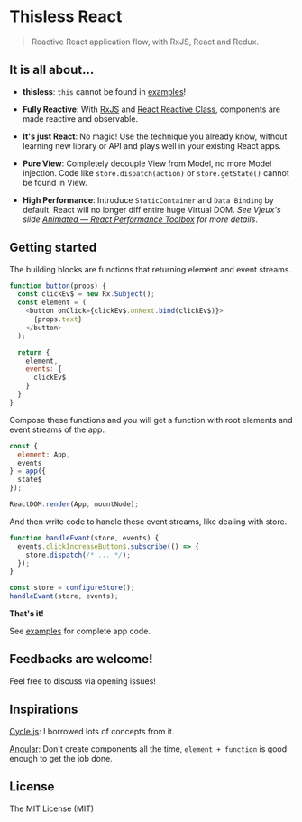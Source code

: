 # Thisless React

> Reactive React application flow, with RxJS, React and Redux.

## It is all about...
- **thisless**: `this` cannot be found in [examples](./examples)!

- **Fully Reactive**: With [RxJS](https://github.com/Reactive-Extensions/RxJS) and [React Reactive Class](https://github.com/jas-chen/react-reactive-class), components are made reactive and observable.

- **It's just React**: No magic! Use the technique you already know, without learning new library or API and plays well in your existing React apps.

- **Pure View**: Completely decouple View from Model, no more Model injection. Code like `store.dispatch(action)` or `store.getState()` cannot be found in View.

- **High Performance**: Introduce `StaticContainer` and `Data Binding` by default. React will no longer diff entire huge Virtual DOM. *See Vjeux's slide [Animated — React Performance Toolbox](https://speakerdeck.com/vjeux/react-rally-animated-react-performance-toolbox) for more details*.

## Getting started
The building blocks are functions that returning element and event streams.

```javascript
function button(props) {
  const clickEv$ = new Rx.Subject();
  const element = (
    <button onClick={clickEv$.onNext.bind(clickEv$)}>
      {props.text}
    </button>
  );

  return {
    element,
    events: {
      clickEv$
    }
  }
}
```

Compose these functions and you will get a function with root elements and event streams of the app.

```javascript
const {
  element: App,
  events
} = app({
  state$
});

ReactDOM.render(App, mountNode);
```

And then write code to handle these event streams, like dealing with store.
```javascript
function handleEvant(store, events) {
  events.clickIncreaseButton$.subscribe(() => {
    store.dispatch(/* ... */);
  });
}

const store = configureStore();
handleEvant(store, events);
```

**That's it!**

See [examples](./examples) for complete app code.

## Feedbacks are welcome!
Feel free to discuss via opening issues!

## Inspirations
[Cycle.js](http://cycle.js.org/): I borrowed lots of concepts from it.

[Angular](https://angular.io/): Don't create components all the time, `element + function` is good enough to get the job done.

## License
The MIT License (MIT)
